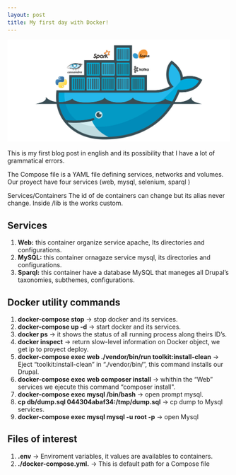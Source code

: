 ```yaml
---
layout: post
title: My first day with Docker!
---
```

![First Post](/images/docker.png "First Post")

This is my first blog post in english and its possibility that I have a lot of grammatical errors.

The Compose file is a YAML file defining services, networks and volumes. Our proyect have four services (web, mysql, selenium, sparql )

Services/Containers
The id of de containers can change but its alias never change.
Inside /lib is the works custom.

## Services
1. **Web:** this container organize service apache, Its directories and configurations.
1. **MySQL:** this container ornagaze service mysql, its directories and configurations.
1. **Sparql:** this container have a database MySQL that maneges all Drupal’s taxonomies, subthemes, configurations.

## Docker utility commands
1. **docker-compose stop** -> stop docker and its services.
1. **docker-compose up -d** -> start docker and its services.
1. **docker ps** -> it shows the status of all running process along theirs ID’s.
1. **docker inspect** -> return slow-level information on Docker object, we get ip to proyect deploy.
1. **docker-compose exec web ./vendor/bin/run toolkit:install-clean** -> Eject “toolkit:install-clean” in “./vendor/bin/”, this command installs our Drupal.
1. **docker-compose exec web composer install** -> whithin the “Web” services we ejecute this command “composer install".
1. **docker-compose exec mysql /bin/bash** -> open prompt mysql.
1. **cp db/dump.sql 044304abaf34:/tmp/dump.sql** -> cp dump to Mysql services.
1. **docker-compose exec mysql mysql -u root -p** -> open Mysql

## Files of interest
1. **.env** -> Enviroment variables, it values are availables to containers.
1. **./docker-compose.yml.** -> This is default path for a Compose file

